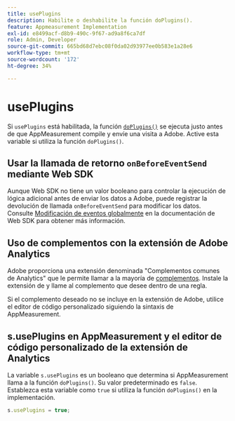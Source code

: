 ```yaml
---
title: usePlugins
description: Habilite o deshabilite la función doPlugins().
feature: Appmeasurement Implementation
exl-id: e8499acf-d8b9-490c-9f67-ad9a8f6ca7df
role: Admin, Developer
source-git-commit: 665bd68d7ebc08f0da02d93977ee0b583e1a28e6
workflow-type: tm+mt
source-wordcount: '172'
ht-degree: 34%

---
```


# usePlugins

Si `usePlugins` está habilitada, la función [`doPlugins()`](../functions/doplugins.md) se ejecuta justo antes de que AppMeasurement compile y envíe una visita a Adobe. Active esta variable si utiliza la función `doPlugins()`.

## Usar la llamada de retorno `onBeforeEventSend` mediante Web SDK

Aunque Web SDK no tiene un valor booleano para controlar la ejecución de lógica adicional antes de enviar los datos a Adobe, puede registrar la devolución de llamada `onBeforeEventSend` para modificar los datos. Consulte [Modificación de eventos globalmente](https://experienceleague.adobe.com/docs/experience-platform/edge/fundamentals/tracking-events.html?lang=es#modifying-events-globally) en la documentación de Web SDK para obtener más información.

## Uso de complementos con la extensión de Adobe Analytics

Adobe proporciona una extensión denominada &quot;Complementos comunes de Analytics&quot; que le permite llamar a la mayoría de [complementos](../plugins/impl-plugins.md). Instale la extensión de y llame al complemento que desee dentro de una regla.

Si el complemento deseado no se incluye en la extensión de Adobe, utilice el editor de código personalizado siguiendo la sintaxis de AppMeasurement.

## s.usePlugins en AppMeasurement y el editor de código personalizado de la extensión de Analytics

La variable `s.usePlugins` es un booleano que determina si AppMeasurement llama a la función `doPlugins()`. Su valor predeterminado es `false`. Establezca esta variable como `true` si utiliza la función `doPlugins()` en la implementación.

```js
s.usePlugins = true;
```

